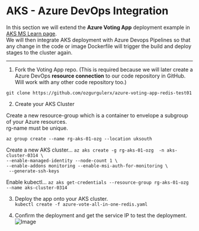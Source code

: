# AKS - Azure DevOps Integration 

In this section we will extend the **Azure Voting App** deployment example in [AKS MS Learn page](https://learn.microsoft.com/en-us/azure/aks/learn/quick-kubernetes-deploy-cli).  
We will then integrate AKS deployment with Azure Devops Pipelines so that any change in the code or image Dockerfile will trigger the build and deploy stages to the cluster again. 

---
1. Fork the Voting App repo. (This is required because we will later create a Azure DevOps **resource connection** to our code repository in GitHub. Will work with any other code repository too.)

`git clone https://github.com/ozgurgulerx/azure-voting-app-redis-test01`

2. Create your AKS Cluster 

Create a new resource-group which is a container to envelope a subgroup of your Azure resources.  
rg-name must be unique.  

`az group create --name rg-aks-01-ozg --location uksouth`  

Create a new AKS cluster...
`az aks create -g rg-aks-01-ozg  -n aks-cluster-0314 \ `  
`--enable-managed-identity --node-count 1 \ `  
`--enable-addons monitoring --enable-msi-auth-for-monitoring \`  
` --generate-ssh-keys`  

Enable kubectl...
`az aks get-credentials --resource-group rg-aks-01-ozg  --name aks-cluster-0314`  


3. Deploy the app onto your AKS cluster.  
`kubectl create -f azure-vote-all-in-one-redis.yaml`  

4. Confirm the deployment and get the service IP to test the deployment.
![Image](../../../../Downloads/2023-03-14%2010.21.57%20AM.png)

